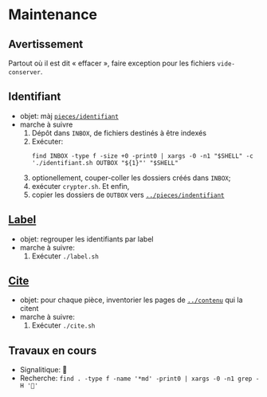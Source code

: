 # Maintenance

## Avertissement

Partout où il est dit « effacer »,  faire exception pour les fichiers `vide-conserver`.

## Identifiant

* objet: màj [`pieces/identifiant`](../pieces/identifiant)
* marche à suivre
    1. Dépôt dans `INBOX`, de fichiers destinés à être indexés 
    2. Exécuter: 
       ```
       find INBOX -type f -size +0 -print0 | xargs -0 -n1 "$SHELL" -c './identifiant.sh OUTBOX "${1}"' "$SHELL"
       ```
    3. optionellement, couper-coller les dossiers créés dans `INBOX`;
    4. exécuter `crypter.sh`. Et enfin,
    5. copier les dossiers de `OUTBOX` vers [`../pieces/indentifiant`](../pieces/indentifiant)

## [Label](../pieces/label)
* objet: regrouper les identifiants par label
* marche à suivre:
    1. Exécuter `./label.sh`

## [Cite](../pieces/cite.md)
* objet: pour chaque pièce, inventorier les pages de [`../contenu`](../contenu) qui la citent
* marche à suivre:
    1. Exécuter `./cite.sh`

## Travaux en cours

* Signalitique: 🚧
* Recherche: `find . -type f -name '*md' -print0 | xargs -0 -n1 grep -H '🚧'`

